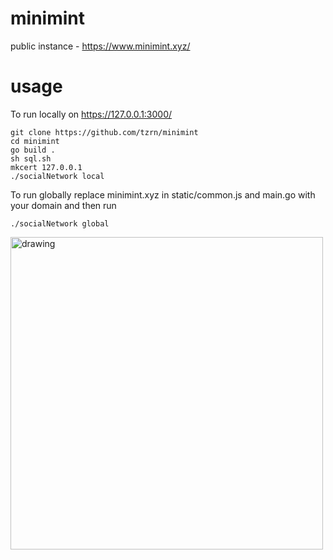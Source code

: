 # minimint
public instance - https://www.minimint.xyz/

# usage
To run locally on https://127.0.0.1:3000/
```
git clone https://github.com/tzrn/minimint
cd minimint
go build .
sh sql.sh
mkcert 127.0.0.1
./socialNetwork local
```

To run globally replace minimint.xyz in static/common.js and main.go with your domain and then run
```
./socialNetwork global
```
<img src="https://files.catbox.moe/lrst8p.jpg" alt="drawing" style="width:500px;"/>
